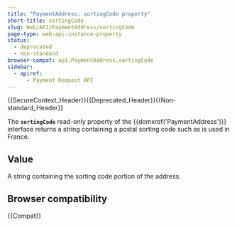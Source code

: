 ```yaml
---
title: "PaymentAddress: sortingCode property"
short-title: sortingCode
slug: Web/API/PaymentAddress/sortingCode
page-type: web-api-instance-property
status:
  - deprecated
  - non-standard
browser-compat: api.PaymentAddress.sortingCode
sidebar:
  - apiref:
      - Payment Request API
---
```


{{SecureContext_Header}}{{Deprecated_Header}}{{Non-standard_Header}}

The **`sortingCode`** read-only property of the
{{domxref('PaymentAddress')}} interface returns a string containing a postal sorting
code such as is used in France.

## Value

A string containing the sorting code portion of the address.

## Browser compatibility

{{Compat}}
